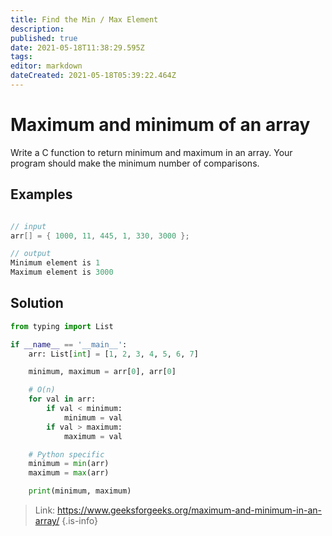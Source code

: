 ```yaml
---
title: Find the Min / Max Element
description: 
published: true
date: 2021-05-18T11:38:29.595Z
tags: 
editor: markdown
dateCreated: 2021-05-18T05:39:22.464Z
---
```


# Maximum and minimum of an array
Write a C function to return minimum and maximum in an array. Your program should make the minimum number of comparisons. 

## Examples
```cpp

// input
arr[] = { 1000, 11, 445, 1, 330, 3000 };

// output
Minimum element is 1
Maximum element is 3000
```

## Solution
```python
from typing import List

if __name__ == '__main__':
    arr: List[int] = [1, 2, 3, 4, 5, 6, 7]

    minimum, maximum = arr[0], arr[0]

    # O(n)
    for val in arr:
        if val < minimum:
            minimum = val
        if val > maximum:
            maximum = val

    # Python specific
    minimum = min(arr)
    maximum = max(arr)

    print(minimum, maximum)
```

> Link: https://www.geeksforgeeks.org/maximum-and-minimum-in-an-array/
{.is-info}
